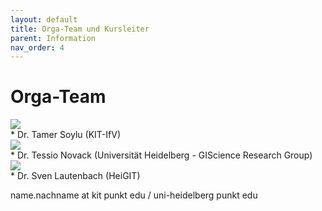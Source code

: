 ```yaml
---
layout: default
title: Orga-Team und Kursleiter
parent: Information
nav_order: 4
---
```


# Orga-Team
<img src="https://raw.githubusercontent.com/heikalab/urbandatascience/main/images/soylu.jpg" style="display: block; margin: auto;" />
* Dr. Tamer Soylu (KIT-IfV)
<img src="{{site.url}}/images/novack.png" style="display: block; margin: auto;" />
* Dr. Tessio Novack (Universität Heidelberg - GIScience Research Group)
<img src="{{site.url}}/images/lautenbach.jpg" style="display: block; margin: auto;" />
* Dr. Sven Lautenbach (HeiGIT)

name.nachname at kit punkt edu / uni-heidelberg punkt edu
